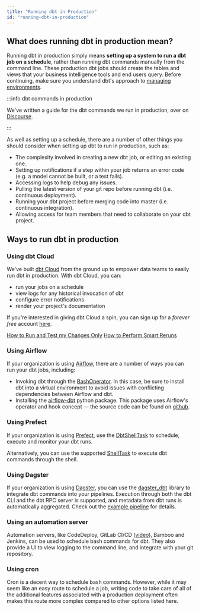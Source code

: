 ```yaml
---
title: "Running dbt in Production"
id: "running-dbt-in-production"
---
```


## What does running dbt in production mean?
Running dbt in production simply means **setting up a system to run a dbt job on a schedule**, rather than running dbt commands manually from the command line. These production dbt jobs should create the tables and views that your business intelligence tools and end users query. Before continuing, make sure you understand dbt's approach to [managing environments](managing-environments).

:::info dbt commands in production

We've written a guide for the dbt commands we run in production, over on [Discourse](https://discourse.getdbt.com/t/what-are-the-dbt-commands-you-run-in-your-production-deployment-of-dbt/366).

:::

As well as setting up a schedule, there are a number of other things you should consider when setting up dbt to run in production, such as:
* The complexity involved in creating a new dbt job, or editing an existing one.
* Setting up notifications if a step within your job returns an error code (e.g. a model cannot be built, or a test fails).
* Accessing logs to help debug any issues.
* Pulling the latest version of your git repo before running dbt (i.e. continuous deployment).
* Running your dbt project before merging code into master (i.e. continuous integration).
* Allowing access for team members that need to collaborate on your dbt project.

## Ways to run dbt in production
### Using dbt Cloud
We've built [dbt Cloud](https://www.getdbt.com/signup/) from the ground up to empower data teams to easily run dbt in production. With dbt Cloud, you can:
- run your jobs on a schedule
- view logs for any historical invocation of dbt
- configure error notifications
- render your project's documentation

If you're interested in giving dbt Cloud a spin, you can sign up for a *forever free* account [here](https://cloud.getdbt.com/signup/).

<Lightbox src="/img/docs/running-a-dbt-project/8e7a6eb-cloud-img.png" title="dbt Cloud in action"/>

[How to Run and Test my Changes Only](/website/docs/docs/dbt-cloud/using-dbt-cloud/cloud-enabling-continuous-integration-with-github.md##Slim-CI)
[How to Perform Smart Reruns](/website/docs/docs/dbt-cloud/using-dbt-cloud/cloud-enabling-continuous-integration-with-github.md##Smart-Reruns)

### Using Airflow
If your organization is using [Airflow](https://airflow.apache.org/), there are a number of ways you can run your dbt jobs, including:
* Invoking dbt through the [BashOperator](https://airflow.apache.org/howto/operator/bash.html). In this case, be sure to install dbt into a virtual environment to avoid issues with conflicting dependencies between Airflow and dbt.
* Installing the [airflow-dbt](https://pypi.org/project/airflow-dbt/) python package. This package uses Airflow's operator and hook concept — the source code can be found on [github](https://github.com/gocardless/airflow-dbt).

### Using Prefect
If your organization is using [Prefect](https://www.prefect.io), use the [DbtShellTask](https://docs.prefect.io/api/latest/tasks/dbt.html#dbtshelltask) to schedule, execute and monitor your dbt runs.

Alternatively, you can use the supported [ShellTask](https://docs.prefect.io/api/latest/tasks/shell.html#shelltask) to execute dbt commands through the shell.

### Using Dagster
If your organization is using [Dagster](https://dagster.io/), you can use the [dagster_dbt](https://docs.dagster.io/_apidocs/libraries/dagster-dbt) library to integrate dbt commands into your pipelines. Execution through both the dbt CLI and the dbt RPC server is supported, and metadata from dbt runs is automatically aggregated. Check out the [example pipeline](https://dagster.io/blog/dagster-dbt) for details.

### Using an automation server
Automation servers, like CodeDeploy, GitLab CI/CD ([video](https://youtu.be/-XBIIY2pFpc?t=1301)), Bamboo and Jenkins, can be used to schedule bash commands for dbt. They also provide a UI to view logging to the command line, and integrate with your git repository.

### Using cron
Cron is a decent way to schedule bash commands. However, while it may seem like an easy route to schedule a job, writing code to take care of all of the additional features associated with a production deployment often makes this route more complex compared to other options listed here.
